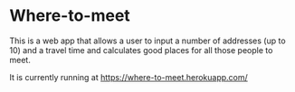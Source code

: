 # Where-to-meet

This is a web app that allows a user to input a number of addresses (up to 10) and a travel time and calculates good places for all those people to meet. 

It is currently running at https://where-to-meet.herokuapp.com/